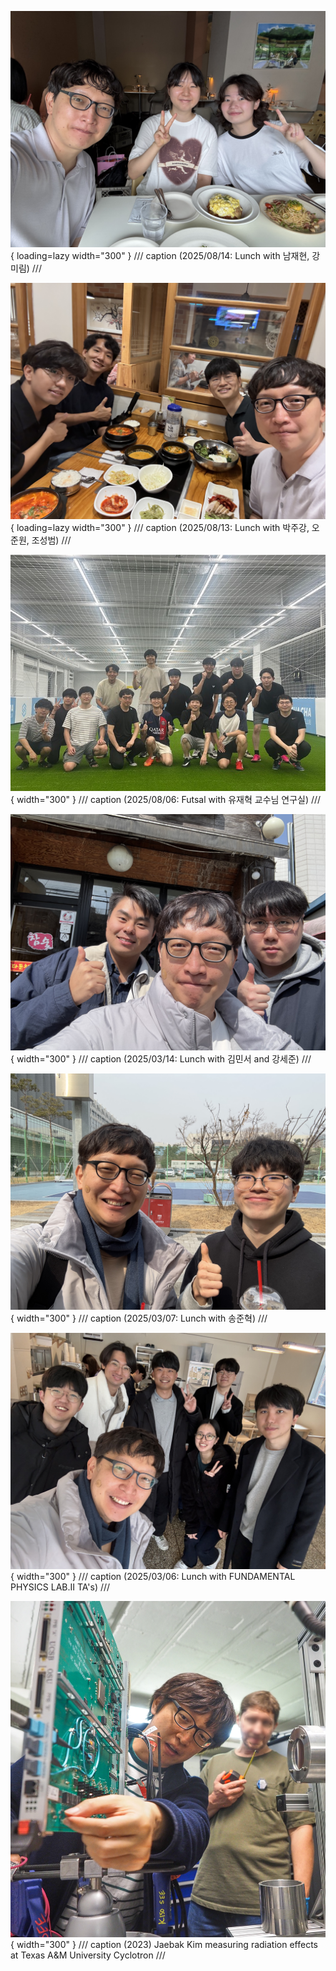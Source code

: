 <style>
  max-width: initial;  
</style>

<div class="grid" markdown>

![](2025.08.14.Lunch.jpg){ loading=lazy width="300" }
/// caption
(2025/08/14: Lunch with 남재현, 강미림)
///

![](2025.08.13.Lunch.jpg){ loading=lazy width="300" }
/// caption
(2025/08/13: Lunch with 박주강, 오준원, 조성범)
///

![](2025.08.06.Futsal.jpg){ width="300" }
/// caption
(2025/08/06: Futsal with 유재혁 교수님 연구실)
///

![](2025.03.14.Lunch.jpg){ width="300" }
/// caption
(2025/03/14: Lunch with 김민서 and 강세준)
///

![](2025.03.07.Lunch.jpg){ width="300" }
/// caption
(2025/03/07: Lunch with 송준혁)
///

![](2025.03.06.Lunch.jpg){ width="300" }
/// caption
(2025/03/06: Lunch with FUNDAMENTAL PHYSICS LAB.Ⅱ TA's)
///

![](JaebakAtTAMU.png){ width="300" }
/// caption
(2023) Jaebak Kim measuring radiation effects at Texas A&M University Cyclotron 
///

</div>
